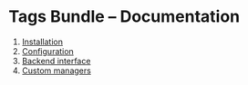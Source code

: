 # Tags Bundle – Documentation

1. [Installation](01-installation.md)
2. [Configuration](02-config.md)
3. [Backend interface](03-backend.md)
4. [Custom managers](04-custom-managers.md)
